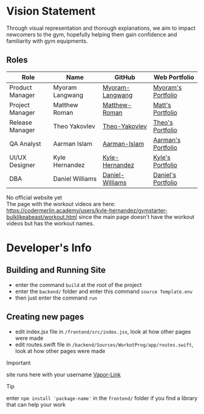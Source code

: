 # Vision Statement
Through visual representation and thorough explanations, we aim to impact newcomers to the gym, hopefully helping them gain confidence and familiarity with gym equipments.

## Roles
| Role            | Name            | GitHub                                            | Web Portfolio                                                                                                         |
|-----------------|-----------------|------------------------------------------------------------|-----------------------------------------------------------------------------------------------------------------------------------------|
| Product Manager | Myoram Langwang | [Myoram-Langwang](https://github.com/Myoram1)              | [Myoram's Portfolio](https://www.codermerlin.academy/users/myoram-langwang/Digital%20Portfolio/index.html)                                                                                
| Project Manager | Matthew Roman   | [Matthew-Roman](https://github.com/Matthew-Roman)          | [Matt's Portfolio](https://www.codermerlin.academy/users/matthew-roman/Digital%20Portfolio/index.html) |
| Release Manager | Theo Yakovlev   | [Theo-Yakovlev](https://github.com/theo-y-hky39)                               | [Theo's Portfolio](https://codermerlin.academy/users/fyodor-theodore-yakovlev/Digital%20Portfolio/index.html)                                                                                                      |
| QA Analyst      | Aarman Islam    | [Aarman-Islam]()                                | [Aarman's Portfolio](https://www.codermerlin.academy/users/aarman-islam/Digital%20Portfolio/index.html)                                                                                                     |
| UI/UX Designer  | Kyle Hernandez  | [Kyle-Hernandez](https://github.com/kylesdev91/kylesdev91.github.io)                              | [Kyle's Portfolio](https://www.codermerlin.academy/users/kyle-hernandez/Digital%20Portfolio/index.html)                                                                                                       |
| DBA             | Daniel Williams | [Daniel-Williams](https://github.com/DanielComputerScience)| [Daniel's Portfolio](https://www.codermerlin.academy/users/elijah-williams/Digital%20Portfolio/index.html)|

No official website yet<br>
The page with the workout videos are here: https://codermerlin.academy/users/kyle-hernandez/gymstarter-bulklikeabeast/workout.html since the main page doesn't have the workout videos but has the workout names.

# Developer's Info

## Building and Running Site
- enter the command `build` at the root of the project
- enter the `backend/` folder and enter this command `source Template.env`
- then just enter the command `run`

## Creating new pages
- edit index.jsx file in `/frontend/src/index.jsx`, look at how other pages were made
- edit routes.swift file in `/backend/Sources/WorkotProg/app/routes.swift`, look at how other pages were made
 
>[!IMPORTANT]
>site runs here with your username [Vapor-Link](https://codermerlin.academy/vapor/user-name/)

>[!TIP]
>enter `npm install 'package-name'` in the `frontend/` folder if you find a library that can help your work





